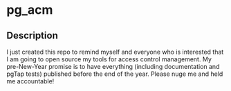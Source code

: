 # pg_acm

## Description 

I just created this repo to remind myself and everyone who is interested that I am going to open source my tools for access control management. My pre-New-Year promise is to have everything (including documentation and pgTap tests) published before the end of the year. Please nuge me and held me accountable!
